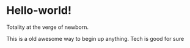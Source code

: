 # Hello-world!
Totality at the verge of newborn.

This is a old awesome way to begin up anything.
Tech is good for sure
